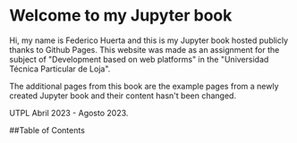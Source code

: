 # Welcome to my Jupyter book

Hi, my name is Federico Huerta and this is my Jupyter book hosted publicly thanks to Github Pages. This website was made as an assignment for the subject of "Development based on web platforms" in the "Universidad Técnica Particular de Loja".

The additional pages from this book are the example pages from a newly created Jupyter book and their content hasn't been changed.

UTPL Abril 2023 - Agosto 2023.


##Table of Contents
```{tableofcontents}
```
